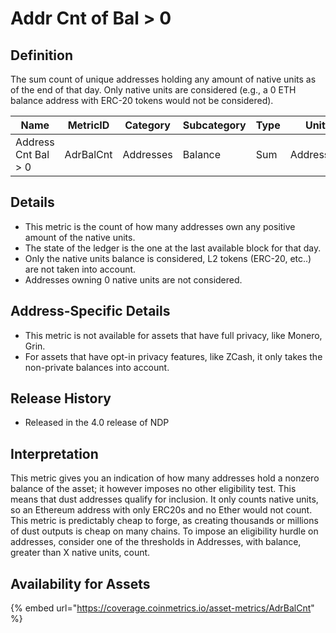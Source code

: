 # Addr Cnt of Bal > 0

## Definition

The sum count of unique addresses holding any amount of native units as of the end of that day. Only native units are considered (e.g., a 0 ETH balance address with ERC-20 tokens would not be considered).

| Name                | MetricID  | Category  | Subcategory | Type | Unit      | Interval |
| ------------------- | --------- | --------- | ----------- | ---- | --------- | -------- |
| Address Cnt Bal > 0 | AdrBalCnt | Addresses | Balance     | Sum  | Addresses | 1 day    |

## Details

* This metric is the count of how many addresses own any positive amount of the native units.
* The state of the ledger is the one at the last available block for that day.
* Only the native units balance is considered, L2 tokens (ERC-20, etc..) are not taken into account.
* Addresses owning 0 native units are not considered.

## Address-Specific Details

* This metric is not available for assets that have full privacy, like Monero, Grin.
* For assets that have opt-in privacy features, like ZCash, it only takes the non-private balances into account.

## Release History

* Released in the 4.0 release of NDP

## Interpretation

This metric gives you an indication of how many addresses hold a nonzero balance of the asset; it however imposes no other eligibility test. This means that dust addresses qualify for inclusion. It only counts native units, so an Ethereum address with only ERC20s and no Ether would not count. This metric is predictably cheap to forge, as creating thousands or millions of dust outputs is cheap on many chains. To impose an eligibility hurdle on addresses, consider one of the thresholds in Addresses, with balance, greater than X native units, count.

## Availability for Assets

{% embed url="https://coverage.coinmetrics.io/asset-metrics/AdrBalCnt" %}
